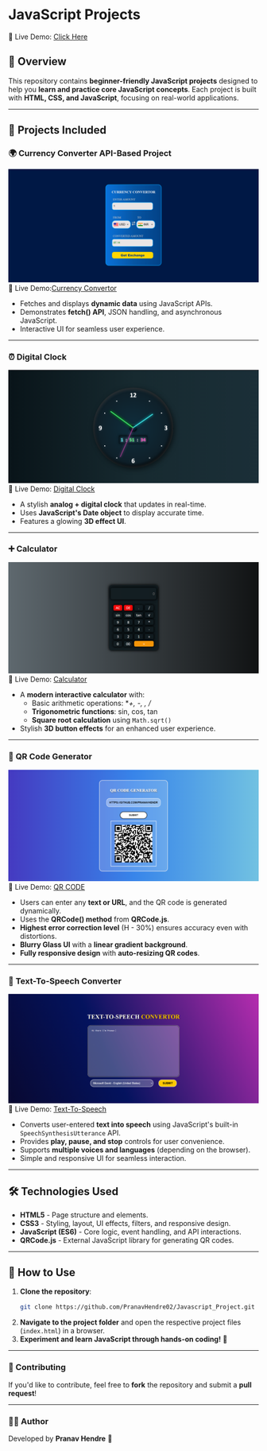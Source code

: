 # JavaScript Projects

🔗 Live Demo: [Click Here](https://pranavhendre02.github.io/Javascript_Project/)

## 📌 Overview

This repository contains **beginner-friendly JavaScript projects** designed to help you **learn and practice core JavaScript concepts**. Each project is built with **HTML, CSS, and JavaScript**, focusing on real-world applications.

---

## 🚀 Projects Included

### 🌍 **Currency Converter API-Based Project**
![image alt](https://github.com/PranavHendre02/Javascript_Project/blob/6e6bfdbfbf93d2e8a2ac2f391f2cdc2f2c56c030/currency%20convertor/Currency%20Convertor.png)
🔗 Live Demo:[Currency Convertor]( https://pranavhendre02.github.io/Javascript_Project/currency%20convertor/index.html)
- Fetches and displays **dynamic data** using JavaScript APIs.
- Demonstrates **fetch() API**, JSON handling, and asynchronous JavaScript.
- Interactive UI for seamless user experience.
---

### ⏰ **Digital Clock**
![image alt](https://github.com/PranavHendre02/Javascript_Project/blob/4711eb90aab60d7eb4c7775326940c46a16cef5f/digital%20clock/Digital%20clock.png)
🔗 Live Demo: [Digital Clock](https://pranavhendre02.github.io/Javascript_Project/digital%20clock/)
- A stylish **analog + digital clock** that updates in real-time.
- Uses **JavaScript's Date object** to display accurate time.
- Features a glowing **3D effect UI**.
---
### ➕ **Calculator**
![image alt](https://github.com/PranavHendre02/Javascript_Project/blob/4711eb90aab60d7eb4c7775326940c46a16cef5f/calculator/Calculator.png)
🔗 Live Demo: [Calculator]( https://pranavhendre02.github.io/Javascript_Project/calculator/index.html)
- A **modern interactive calculator** with:
  - Basic arithmetic operations: **+, -, *, /**
  - **Trigonometric functions**: sin, cos, tan
  - **Square root calculation** using `Math.sqrt()`
- Stylish **3D button effects** for an enhanced user experience.
--- 
### 📱 **QR Code Generator**
![image alt](https://github.com/PranavHendre02/Javascript_Project/blob/4711eb90aab60d7eb4c7775326940c46a16cef5f/QR%20code%20genrator/QRCode%20Generator.png)
🔗 Live Demo: [QR CODE ]( https://pranavhendre02.github.io/Javascript_Project/QR%20code%20genrator/index.html)
- Users can enter any **text or URL**, and the QR code is generated dynamically.
- Uses the **QRCode() method** from **QRCode.js**.
- **Highest error correction level** (H - 30%) ensures accuracy even with distortions.
- **Blurry Glass UI** with a **linear gradient background**.
- **Fully responsive design** with **auto-resizing QR codes**.
--- 
### 🎤 **Text-To-Speech Converter**
![image alt](https://github.com/PranavHendre02/Javascript_Project/blob/4b279b80366e383edba4d5c09b26465ca908b4ab/Text%20to%20Speech/Text-To-Speech.png)
🔗 Live Demo: [Text-To-Speech](https://pranavhendre02.github.io/Javascript_Project/Text%20to%20Speech/index.html)
- Converts user-entered **text into speech** using JavaScript's built-in `SpeechSynthesisUtterance` API.
- Provides **play, pause, and stop** controls for user convenience.
- Supports **multiple voices and languages** (depending on the browser).
- Simple and responsive UI for seamless interaction.
---

## 🛠️ Technologies Used

- **HTML5** - Page structure and elements.
- **CSS3** - Styling, layout, UI effects, filters, and responsive design.
- **JavaScript (ES6)** - Core logic, event handling, and API interactions.
- **QRCode.js** - External JavaScript library for generating QR codes.

---

## 📌 How to Use

1. **Clone the repository**:
   ```sh
   git clone https://github.com/PranavHendre02/Javascript_Project.git
   ```
2. **Navigate to the project folder** and open the respective project files (`index.html`) in a browser.
3. **Experiment and learn JavaScript through hands-on coding!** 🚀

---

### 🤝 Contributing

If you'd like to contribute, feel free to **fork** the repository and submit a **pull request**!

---

### 👨‍💻 Author

Developed by **Pranav Hendre** 🚀

